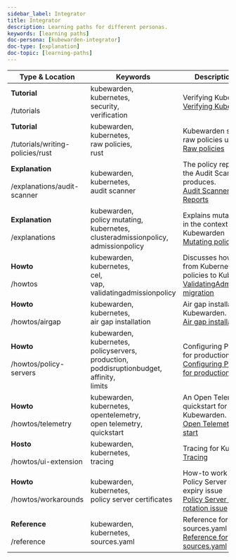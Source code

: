 ```yaml
---
sidebar_label: Integrator
title: Integrator
description: Learning paths for different personas.
keywords: [learning paths]
doc-persona: [kubewarden-integrator]
doc-type: [explanation]
doc-topic: [learning-paths]
---
```


|Type & Location|Keywords|Description & Title|
|-|-|-|
|<strong>Tutorial</strong><br/><br/>/tutorials|kubewarden,<br/>kubernetes,<br/>security,<br/>verification|Verifying Kubewarden.<br/>[Verifying Kubewarden](../tutorials/verifying-kubewarden.md)|
|<strong>Tutorial</strong><br/><br/>/tutorials/writing-policies/rust|kubewarden,<br/>kubernetes,<br/>raw policies,<br/>rust|Kubewarden support for raw policies using Rust.<br/>[Raw policies](../tutorials/writing-policies/rust/08-raw-policies.md)|
|<strong>Explanation</strong><br/><br/>/explanations/audit-scanner|kubewarden,<br/>kubernetes,<br/>audit scanner|The policy reports that the Audit Scanner produces.<br/>[Audit Scanner - Policy Reports](../explanations/audit-scanner/policy-reports.md)|
|<strong>Explanation</strong><br/><br/>/explanations|kubewarden,<br/>policy mutating,<br/>kubernetes,<br/>clusteradmissionpolicy,<br/>admissionpolicy|Explains mutating policies in the context of Kubewarden<br/>[Mutating policies](../explanations/mutating-policies.md)|
|<strong>Howto</strong><br/><br/>/howtos|kubewarden,<br/>kubernetes,<br/>cel,<br/>vap,<br/>validatingadmissionpolicy|Discusses how to migrate from Kubernetes VAP policies to Kubewarden.<br/>[ValidatingAdmissionPolicy migration](../howtos/vap-migration.md)|
|<strong>Howto</strong><br/><br/>/howtos/airgap|kubewarden,<br/>kubernetes,<br/>air gap installation|Air gap installation for Kubewarden.<br/>[Air gap installation](../howtos/airgap/02-install.md)|
|<strong>Howto</strong><br/><br/>/howtos/policy-servers|kubewarden,<br/>kubernetes,<br/>policyservers,<br/>production,<br/>poddisruptionbudget,<br/>affinity,<br/>limits|Configuring PolicyServers for production<br/>[Configuring PolicyServers for production](../howtos/policy-servers/03-production-deployments.md)|
|<strong>Howto</strong><br/><br/>/howtos/telemetry|kubewarden,<br/>kubernetes,<br/>opentelemetry,<br/>open telemetry,<br/>quickstart|An Open Telemetry quickstart for Kubewarden.<br/>[Open Telemetry quick start](../howtos/telemetry/10-opentelemetry-qs.md)|
|<strong>Hosto</strong><br/><br/>/howtos/ui-extension|kubewarden,<br/>kubernetes,<br/>tracing|Tracing for Kubewarden.<br/>[Tracing](../howtos/ui-extension/03-tracing.md)|
|<strong>Howto</strong><br/><br/>/howtos/workarounds|kubewarden,<br/>kubernetes,<br/>policy server certificates|How-to work around Policy Server certificate expiry issue<br/>[Policy Server certificate rotation issue](../howtos/workarounds/policy-server-certificate-expiry.md)|
|<strong>Reference</strong><br/><br/>/reference|kubewarden,<br/>kubernetes,<br/>sources.yaml|Reference for sources.yaml<br/>[Reference for sources.yaml](../reference/sources_yaml.md)|
